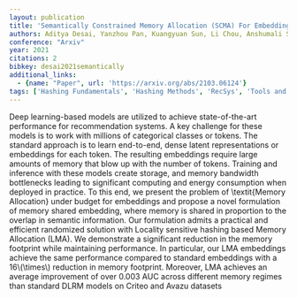 ```yaml
---
layout: publication
title: 'Semantically Constrained Memory Allocation (SCMA) For Embedding In Efficient Recommendation Systems'
authors: Aditya Desai, Yanzhou Pan, Kuangyuan Sun, Li Chou, Anshumali Shrivastava
conference: "Arxiv"
year: 2021
citations: 2
bibkey: desai2021semantically
additional_links:
  - {name: "Paper", url: 'https://arxiv.org/abs/2103.06124'}
tags: ['Hashing Fundamentals', 'Hashing Methods', 'RecSys', 'Tools and Libraries']
---
```

Deep learning-based models are utilized to achieve state-of-the-art
performance for recommendation systems. A key challenge for these models is to
work with millions of categorical classes or tokens. The standard approach is
to learn end-to-end, dense latent representations or embeddings for each token.
The resulting embeddings require large amounts of memory that blow up with the
number of tokens. Training and inference with these models create storage, and
memory bandwidth bottlenecks leading to significant computing and energy
consumption when deployed in practice. To this end, we present the problem of
\textit\{Memory Allocation\} under budget for embeddings and propose a novel
formulation of memory shared embedding, where memory is shared in proportion to
the overlap in semantic information. Our formulation admits a practical and
efficient randomized solution with Locality sensitive hashing based Memory
Allocation (LMA). We demonstrate a significant reduction in the memory
footprint while maintaining performance. In particular, our LMA embeddings
achieve the same performance compared to standard embeddings with a 16\\(\times\\)
reduction in memory footprint. Moreover, LMA achieves an average improvement of
over 0.003 AUC across different memory regimes than standard DLRM models on
Criteo and Avazu datasets
